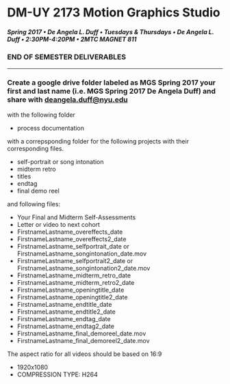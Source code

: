 # DM-UY 2173 Motion Graphics Studio

##### Spring 2017 • De Angela L. Duff • Tuesdays &amp; Thursdays • De Angela L. Duff • 2:30PM-4:20PM • 2MTC MAGNET 811

### END OF SEMESTER DELIVERABLES

---

### Create a google drive folder labeled as MGS Spring 2017 your first and last name (i.e. MGS Spring 2017 De Angela Duff) and share with deangela.duff@nyu.edu

with the following folder
* process documentation

with a correpsponding folder for the following projects with their corresponding files.
* self-portrait or song intonation
* midterm retro
* titles
* endtag
* final demo reel 

and following files:
* Your Final and Midterm Self-Assessments
* Letter or video to next cohort
* FirstnameLastname_overeffects_date
* FirstnameLastname_overeffects2_date
* FirstnameLastname_selfportrait_date or FirstnameLastname_songintonation_date.mov
* FirstnameLastname_selfportrait2_date or FirstnameLastname_songintonation2_date.mov
* FirstnameLastname_midterm_retro_date
* FirstnameLastname_midterm_retro2_date
* FirstnameLastname_openingtitle_date
* FirstnameLastname_openingtitle2_date
* FirstnameLastname_endtitle_date
* FirstnameLastname_endtitle2_date
* FirstnameLastname_endtag_date
* FirstnameLastname_endtag2_date
* FirstnameLastname_final_demoreel_date.mov
* FirstnameLastname_final_demoreel2_date.mov


The aspect ratio for all videos should be based on 16:9
* 1920x1080
* COMPRESSION TYPE: H264